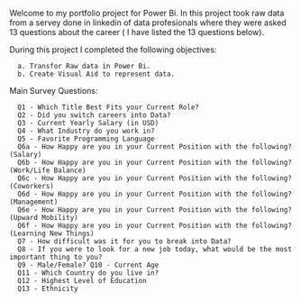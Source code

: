 
Welcome to my portfolio project for Power Bi. In this project took raw data from a servey done in linkedin of data profesionals where they were asked 13 questions about the career ( I have listed the 13 questions below). 


During this project I completed the following objectives:

      a. Transfor Raw data in Power Bi.
      b. Create Visual Aid to represent data.


Main Survey Questions:

      Q1 - Which Title Best Fits your Current Role?	
      Q2 - Did you switch careers into Data?	
      Q3 - Current Yearly Salary (in USD)	
      Q4 - What Industry do you work in?	
      Q5 - Favorite Programming Language	
      Q6a - How Happy are you in your Current Position with the following? (Salary)	
      Q6b - How Happy are you in your Current Position with the following? (Work/Life Balance)	
      Q6c - How Happy are you in your Current Position with the following? (Coworkers)	
      Q6d - How Happy are you in your Current Position with the following? (Management)	
      Q6e - How Happy are you in your Current Position with the following? (Upward Mobility)	
      Q6f - How Happy are you in your Current Position with the following? (Learning New Things)	
      Q7 - How difficult was it for you to break into Data?	
      Q8 - If you were to look for a new job today, what would be the most important thing to you?	
      Q9 - Male/Female?	Q10 - Current Age	
      Q11 - Which Country do you live in?	
      Q12 - Highest Level of Education	
      Q13 - Ethnicity
